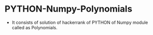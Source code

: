 # PYTHON-Numpy-Polynomials
- It consists of solution of hackerrank of PYTHON of Numpy module called as Polynomials.
